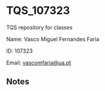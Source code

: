 # TQS_107323
TQS repository for classes


Name: Vasco Miguel Fernandes Faria

ID: 107323

Email: vascomfaria@ua.pt



## Notes


